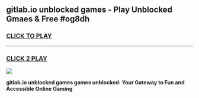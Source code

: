 
## gitlab.io unblocked games - Play Unblocked Gmaes & Free #og8dh
<h3>
<a href="https://premium.freeplayer.one?title=gitlab.io_unblocked_games&ref=01M">CLICK TO PLAY</a></h3>
<hr>

<h3>
<a href="https://premium.freeplayer.one?title=gitlab.io_unblocked_games&ref=01M">CLICK 2 PLAY</a>
  
</h3>

<a href="https://premium.freeplayer.one?title=gitlab.io_unblocked_games&ref=01M"><img src="https://clearcache.store/games.png"></a>


**gitlab.io unblocked games games unblocked: Your Gateway to Fun and Accessible Online Gaming**
